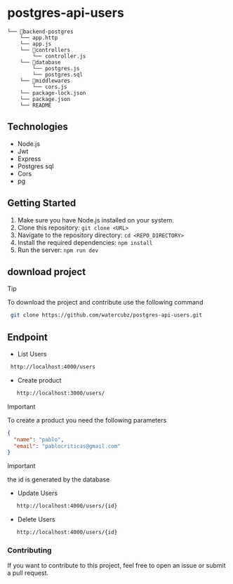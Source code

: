 # postgres-api-users

```
└── 📁backend-postgres
    └── app.http
    └── app.js
    └── 📁controllers
        └── controller.js
    └── 📁database
        └── postgres.js
        └── postgres.sql
    └── 📁middlewares
        └── cors.js
    └── package-lock.json
    └── package.json
    └── README
```

## Technologies

- Node.js
- Jwt
- Express
- Postgres sql
- Cors
- pg

## Getting Started

1. Make sure you have Node.js installed on your system.
2. Clone this repository: `git clone <URL>`
3. Navigate to the repository directory: `cd <REPO_DIRECTORY>`
4. Install the required dependencies: `npm install`
5. Run the server: `npm run dev`

## download project

> [!TIP]
> To download the project and contribute use the following command

```bash
 git clone https://github.com/watercubz/postgres-api-users.git
```

## Endpoint

- List Users

```bash
 http://localhost:4000/users
```

- Create product

```bash
   http://localhost:3000/users/
```

> [!IMPORTANT]
> To create a product you need the following parameters

```json
{
  "name": "pablo",
  "email": "pablocriticas@gmail.com"
}
```

> [!IMPORTANT]
> the id is generated by the database

- Update Users

```bash
   http://localhost:4000/users/{id}
```

- Delete Users

```bash
   http://localhost:4000/users/{id}
```

### Contributing

If you want to contribute to this project, feel free to open an issue or submit a pull request.
